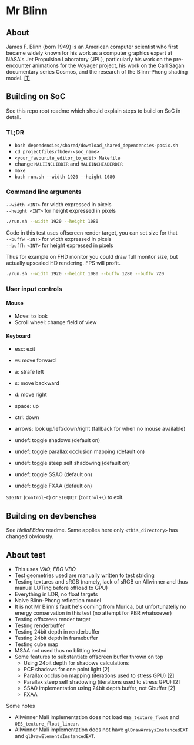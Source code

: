 # Mr Blinn

## About

James F. Blinn (born 1949) is an American computer scientist who first became widely known for his work as a computer graphics expert at NASA's Jet Propulsion Laboratory (JPL), particularly his work on the pre-encounter animations for the Voyager project, his work on the Carl Sagan documentary series Cosmos, and the research of the Blinn–Phong shading model. [[1]](https://en.wikipedia.org/wiki/Jim_Blinn)

## Building on SoC

See this repo root readme which should explain steps to build on SoC in detail.

### TL;DR

* `bash dependencies/shared/download_shared_dependencies-posix.sh`
* `cd projectfiles/fbdev-<soc_name>`
* `<your_favourite_editor_to_edit> Makefile`
* change `MALIINCLIBDIR` and `MALIINCHEADERDIR`
* `make`
* `bash run.sh --width 1920 --height 1080`

### Command line arguments

`--width <INT>` for width expressed in pixels  
`--height <INT>` for height expressed in pixels  

```sh
./run.sh --width 1920 --height 1080
```

Code in this test uses offscreen render target, you can set size for that  
`--buffw <INT>` for width expressed in pixels  
`--buffh <INT>` for height expressed in pixels  

Thus for example on FHD monitor you could draw full monitor size, but actually upscaled HD rendering. FPS will profit.

```sh
./run.sh --width 1920 --height 1080 --buffw 1280 --buffw 720
```

### User input controls

#### Mouse

* Move: to look
* Scroll wheel: change field of view
	
#### Keyboard

* esc: exit
* w: move forward
* a: strafe left
* s: move backward
* d: move right
* space: up
* ctrl: down

* arrows: look up/left/down/right (fallback for when no mouse available)

* undef: toggle shadows (default on)
* undef: toggle parallax occlusion mapping (default on)
* undef: toggle steep self shadowing (default on)
* undef: toggle SSAO (default on)
* undef: toggle FXAA (default on)

`SIGINT` (`Control+C`) or `SIGQUIT` (`Control+\`)  to exit.

## Building on devbenches

See *HelloFBdev* readme. Same applies here only `<this_directory>` has changed obviously.

## About test

* This uses *VAO*, *EBO* *VBO*
* Test geometries used are manually written to test striding
* Testing textures and sRGB (namely, lack of sRGB on Allwinner and thus manual LUTing before offload to GPU)
* Everything in LDR, no float targets
* Naive Blinn-Phong reflection model
* It is not Mr Blinn's fault he's coming from Murica, but unfortunatelly no energy conservation in this test (no attempt for PBR whatsoever)
* Testing offscreen render target
* Testing renderbuffer
* Testing 24bit depth in renderbuffer
* Testing 24bit depth in framebuffer
* Testing cube map
* MSAA not used thus no blitting tested
* Some features to substantiate offscreen buffer thrown on top
	* Using 24bit depth for shadows calculations
	* PCF shadows for one point light [2]
	* Parallax occlusion mapping (iterations used to stress GPU) [2]
	* Parallax steep self shadowing (iterations used to stress GPU) [2]
	* SSAO implementation using 24bit depth buffer, not Gbuffer [2]
	* FXAA

Some notes

* Allwinner Mali implementation does not load `OES_texture_float` and `OES_texture_float_linear`.
* Allwinner Mali implementation does not have `glDrawArraysInstancedEXT` and `glDrawElementsInstancedEXT`.